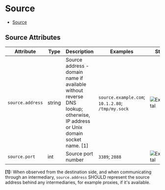 <!--- Hugo front matter used to generate the website version of this page:
--->

<!-- NOTE: THIS FILE IS AUTOGENERATED. DO NOT EDIT BY HAND. -->
<!-- see templates/registry/markdown/attribute_namespace.md.j2 -->

# Source

- [Source](#source)

## Source Attributes

| Attribute        | Type   | Description                                                                                                                 | Examples                                          | Stability                                                        |
| ---------------- | ------ | --------------------------------------------------------------------------------------------------------------------------- | ------------------------------------------------- | ---------------------------------------------------------------- |
| `source.address` | string | Source address - domain name if available without reverse DNS lookup; otherwise, IP address or Unix domain socket name. [1] | `source.example.com`; `10.1.2.80`; `/tmp/my.sock` | ![Experimental](https://img.shields.io/badge/-experimental-blue) |
| `source.port`    | int    | Source port number                                                                                                          | `3389`; `2888`                                    | ![Experimental](https://img.shields.io/badge/-experimental-blue) |

**[1]:** When observed from the destination side, and when communicating through an intermediary, `source.address` SHOULD represent the source address behind any intermediaries, for example proxies, if it's available.
